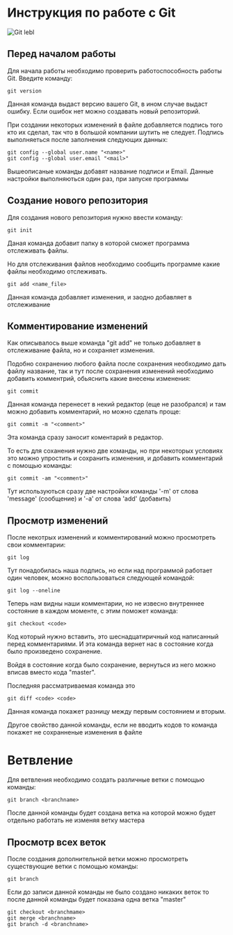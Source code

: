 # **Инструкция по работе с Git**

![Git lebl](064.jpeg)

## Перед началом работы

Для начала работы необходимо проверить работоспособность работы Git. Введите команду:

    git version

Данная команда выдаст версию вашего Git, в ином случае выдаст ошибку. Если ошибок нет можно создавать новый репозиторий. 

При создании некоторых изменений в файле добавляется подпись того кто их сделал, так что в большой компании шутить не следует. Подпись выполняеться после заполнения следующих данных:

    git config --global user.name "<name>"
    git config --global user.email "<mail>"

Вышеописаные команды добавят название подписи и Email. Данные настройки выполняються один раз, при запуске программы

## Создание нового репозитория

Для создания нового репозитория нужно ввести команду:

    git init

Даная команда добавит папку в которой сможет программа отслеживать файлы.

Но для отслеживания файлов необходимо сообщить программе какие файлы необходимо отслеживать.

    git add <name_file>

Данная команда добавляет изменения, и заодно добавляет в отслеживание

## Комментирование изменений

Как описывалось выше команда "git add" не только добавляет в отслеживание файла, но и сохраняет изменения. 

Подобно сохранению любого файла после сохранения необходимо дать файлу название, так и тут после сохранения изменений необходимо добавить комментрий, обьяснить какие внесены изменения:

    git commit

Данная команда перенесет в некий редактор (еще не разобрался) и там можно добавить комментарий, но можно сделать проще:

    git commit -m "<comment>"

Эта команда сразу заносит коментарий в редактор.

То есть для соханения нужно две команды, но при некоторых условиях это можно упростить и сохранить изменения, и добавить комментарий с помощью команды:

    git commit -am "<comment>"

Тут используються сразу две настройки команды '-m' от слова 'message' (сообщение) и '-a' от слова 'add' (добавить)

## Просмотр изменений

После некотрых изменений и комментирований можно просмотреть свои комментарии:

    git log

Тут понадобилась наша подпись, но если над программой работает один человек, можно воспользоваться следующей командой:

    git log --oneline

Теперь нам видны наши комментарии, но не извесно внутреннее состояние в каждом моменте, с этим поможет команда:

    git checkout <code>

Код который нужно вставить, это шеснадцатиричный код написанный перед комментариями. И эта команда вернет нас в состояние когда было произведено сохранение.

Войдя в состояние когда было сохранение, вернуться из него можно вписав вместо кода "master".

Последняя рассматриваемая команда это

    git diff <code> <code>

Данная команда покажет разницу между первым состоянием и вторым.

Другое свойство данной команды, если не вводить кодов то команда покажет не сохранненые изменения в файле

# Ветвление

Для ветвления необходимо создать различные ветки с помощью команды:

    git branch <branchname>
    
После данной команды будет создана ветка на которой можно будет отдельно работать не изменяя ветку мастера

## Просмотр всех веток

После создания дополнительной ветки можно просмотреть существующие ветки с помощью команды:

    git branch

Если до записи данной команды не было создано никаких веток то после данной команды будет показана одна ветка "master"

    git checkout <branchmame>
    git merge <branchname>
    git branch -d <branchname>
    